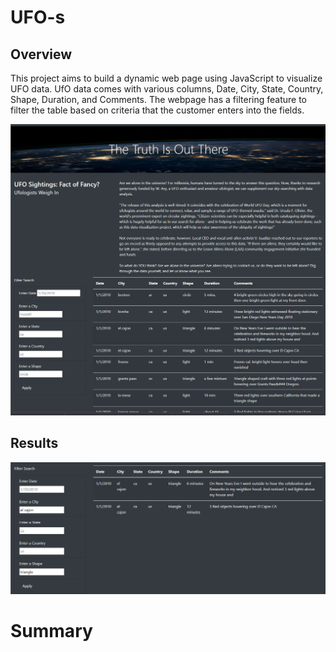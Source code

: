 # UFO-s

## Overview

This project aims to build a dynamic web page using JavaScript to visualize UFO data. UfO data comes with various columns, Date, City, State, Country, Shape, Duration, and Comments. The webpage has a filtering feature to filter the table based on criteria that the customer enters into the fields.

![This is an image](/Overvirew.png)



## Results



![This is an image](/Filtering.png)


# Summary
